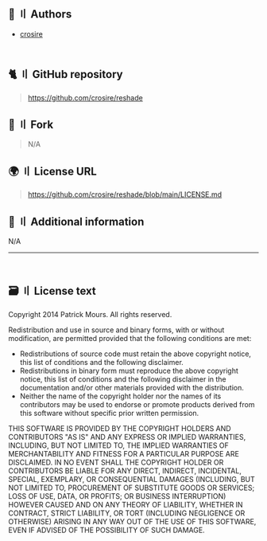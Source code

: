 <!-- [[> SEO
###### Number: 2.2

###### Title: ReShade License - Stella Mod Documentation
###### Description: BSD 3-Clause "New" or "Revised" License
###### Tags: reshade license
###### Canonical: /genshin-stella-mod/docs?page=license_reshade
]]> -->

## 👥 〢 Authors
- [crosire](https://github.com/crosire)
<div style="padding-bottom:13px"></div>

[//]: # (## Contributors)
[//]: # (- N/A)

## 🐈 〢 GitHub repository
> https://github.com/crosire/reshade

## 🍴 〢 Fork
> N/A

## 🌍 〢 License URL
> https://github.com/crosire/reshade/blob/main/LICENSE.md

## 📝 〢 Additional information
N/A

---------------------------------------------------------------------------------------------------------------------------------------------------------------------------------

<br>

## 🗃️ 〢 License text
Copyright 2014 Patrick Mours. All rights reserved.

Redistribution and use in source and binary forms, with or without modification, are permitted provided that the following conditions are met:

* Redistributions of source code must retain the above copyright notice, this list of conditions and the following disclaimer.
* Redistributions in binary form must reproduce the above copyright notice, this list of conditions and the following disclaimer in the documentation and/or other materials provided with the distribution.
* Neither the name of the copyright holder nor the names of its contributors may be used to endorse or promote products derived from this software without specific prior written permission.

THIS SOFTWARE IS PROVIDED BY THE COPYRIGHT HOLDERS AND CONTRIBUTORS "AS IS" AND ANY EXPRESS OR IMPLIED WARRANTIES, INCLUDING, BUT NOT LIMITED TO, THE IMPLIED WARRANTIES OF MERCHANTABILITY AND FITNESS FOR A PARTICULAR PURPOSE ARE DISCLAIMED. IN NO EVENT SHALL THE COPYRIGHT HOLDER OR CONTRIBUTORS BE LIABLE FOR ANY DIRECT, INDIRECT, INCIDENTAL, SPECIAL, EXEMPLARY, OR CONSEQUENTIAL DAMAGES (INCLUDING, BUT NOT LIMITED TO, PROCUREMENT OF SUBSTITUTE GOODS OR SERVICES; LOSS OF USE, DATA, OR PROFITS; OR BUSINESS INTERRUPTION) HOWEVER CAUSED AND ON ANY THEORY OF LIABILITY, WHETHER IN CONTRACT, STRICT LIABILITY, OR TORT (INCLUDING NEGLIGENCE OR OTHERWISE) ARISING IN ANY WAY OUT OF THE USE OF THIS SOFTWARE, EVEN IF ADVISED OF THE POSSIBILITY OF SUCH DAMAGE.